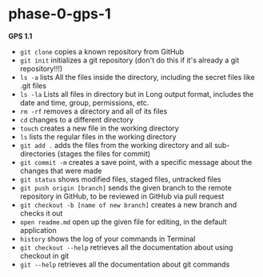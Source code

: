 # phase-0-gps-1
**GPS 1.1**

* `git clone` copies a known repository from GitHub
* `git init` initializes a git repository (don't do this if it's already a git repository!!!)
* `ls -a` lists All the files inside the directory, including the secret files like .git files
* `ls -la` Lists all files in directory but in Long output format, includes the date and time, group, permissions, etc.
* `rm -rf` removes a directory and all of its files
* `cd` changes to a different directory
* `touch` creates a new file in the working directory
* `ls` lists the regular files in the working directory
* `git add .` adds the files from the working directory and all sub-directories (stages the files for commit)
* `git commit -m` creates a save point, with a specific message about the changes that were made
* `git status` shows modified files, staged files, untracked files
* `git push origin [branch]` sends the given branch to the remote repository in GitHub, to be reviewed in GitHub via pull request
* `git checkout -b [name of new branch]` creates a new branch and checks it out
* `open readme.md` open up the given file for editing, in the default application
* `history` shows the log of your commands in Terminal
* `git checkout --help` retrieves all the documentation about using checkout in git
* `git --help` retrieves all the documentation about git commands
